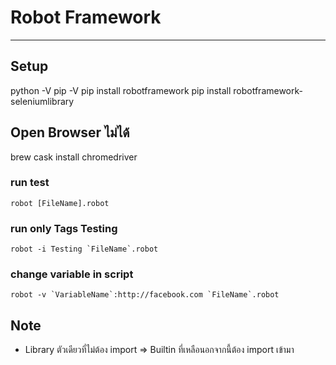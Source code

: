 # Robot Framework
--------------------------------------------------------------------------
## Setup
python -V
pip -V
pip install robotframework
pip install robotframework-seleniumlibrary

## Open Browser ไม่ได้
brew cask install chromedriver

### run test
`robot [FileName].robot`

### run  only Tags Testing
```robot -i Testing `FileName`.robot```

### change variable in script
```robot -v `VariableName`:http://facebook.com `FileName`.robot```


## Note
- Library ตัวเดียวที่ไม่ต้อง import => Builtin  ที่เหลือนอกจากนี้ต้อง import เข้ามา

